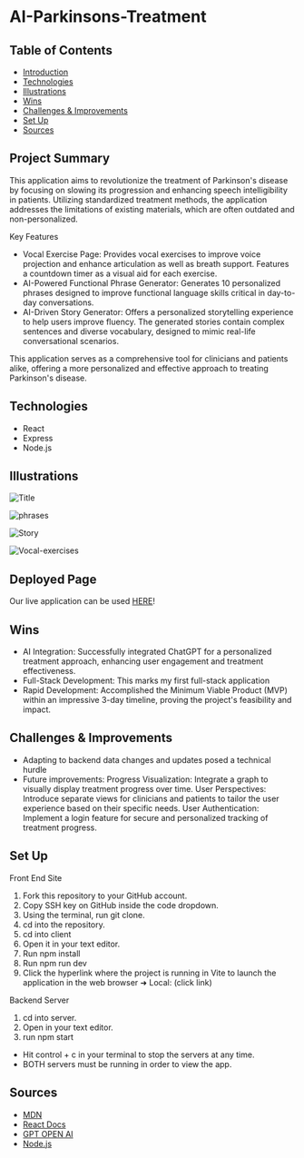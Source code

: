 # AI-Parkinsons-Treatment

## Table of Contents
  - [Introduction](#Introduction)
  - [Technologies](#Technologies)
  - [Illustrations](#Illustrations)
  - [Wins](#Wins)
  - [Challenges & Improvements](#Challenges-&-Improvements)
  - [Set Up](#Set-Up)
  - [Sources](#Sources)

## Project Summary
This application aims to revolutionize the treatment of Parkinson's disease by focusing on slowing its progression and enhancing speech intelligibility in patients. Utilizing standardized treatment methods, the application addresses the limitations of existing materials, which are often outdated and non-personalized.

Key Features
- Vocal Exercise Page: Provides vocal exercises to improve voice projection and enhance articulation as well as breath support. Features a countdown timer as a visual aid for each exercise.
- AI-Powered Functional Phrase Generator: Generates 10 personalized phrases designed to improve functional language skills critical in day-to-day conversations.
- AI-Driven Story Generator: Offers a personalized storytelling experience to help users improve fluency. The generated stories contain complex sentences and diverse vocabulary, designed to mimic real-life conversational scenarios.

This application serves as a comprehensive tool for clinicians and patients alike, offering a more personalized and effective approach to treating Parkinson's disease.

## Technologies
- React
- Express
- Node.js

## Illustrations
![Title](https://github.com/SamanthaMcElhinney/AI-Parkinsons-Treatment/assets/115356592/853488ae-e2f8-44ca-b108-712d6a5b28e0)

![phrases](https://github.com/SamanthaMcElhinney/AI-Parkinsons-Treatment/assets/115356592/24363d19-27a2-4a1f-85d1-09fec04a6376)

![Story](https://github.com/SamanthaMcElhinney/AI-Parkinsons-Treatment/assets/115356592/80538943-46ce-4c37-90eb-2c02671f5328)

![Vocal-exercises](https://github.com/SamanthaMcElhinney/AI-Parkinsons-Treatment/assets/115356592/1a955aff-65ed-4a1e-af7f-e94e479e5c2f)

## Deployed Page
Our live application can be used [HERE]()!

## Wins
- AI Integration: Successfully integrated ChatGPT for a personalized treatment approach, enhancing user engagement and treatment effectiveness.
- Full-Stack Development: This marks my first full-stack application
- Rapid Development: Accomplished the Minimum Viable Product (MVP) within an impressive 3-day timeline, proving the project's feasibility and impact.

## Challenges & Improvements
- Adapting to backend data changes and updates posed a technical hurdle
- Future improvements:
Progress Visualization: Integrate a graph to visually display treatment progress over time.
User Perspectives: Introduce separate views for clinicians and patients to tailor the user experience based on their specific needs.
User Authentication: Implement a login feature for secure and personalized tracking of treatment progress.

## Set Up 
Front End Site
1. Fork this repository to your GitHub account.
2. Copy SSH key on GitHub inside the code dropdown.
3. Using the terminal, run git clone.
4. cd into the repository.
5. cd into client
6. Open it in your text editor.
7. Run npm install 
8. Run npm run dev
9. Click the hyperlink where the project is running in Vite to launch the application in the web browser
  ➜  Local:  (click link)

Backend Server
1. cd into server.
2. Open in your text editor.
3. run npm start
   
- Hit control + c in your terminal to stop the servers at any time.
- BOTH servers must be running in order to view the app.

## Sources
  - [MDN](http://developer.mozilla.org/en-US/)
  - [React Docs](https://reactjs.org/docs/getting-started.html)
  - [GPT OPEN AI](https://platform.openai.com/docs/guides/gpt/chat-completions-api)
  - [Node.js](https://nodejs.org/en/docs)
 
